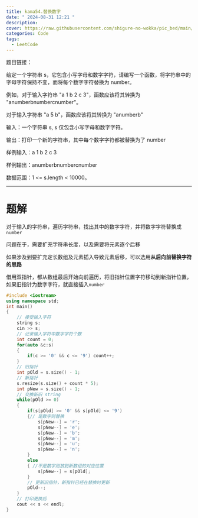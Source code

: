 ```yaml
---
title: kama54.替换数字
date: " 2024-08-31 12:21 "
description: 
cover: https://raw.githubusercontent.com/shigure-no-wokka/pic_bed/main/imgs/family_code.jpg
categories: Code
tags:
  - LeetCode
---
```


题目链接：

给定一个字符串 s，它包含小写字母和数字字符，请编写一个函数，将字符串中的字母字符保持不变，而将每个数字字符替换为 number。

例如，对于输入字符串 "a 1 b 2 c 3"，函数应该将其转换为 "anumberbnumbercnumber"。

对于输入字符串 "a 5 b"，函数应该将其转换为 "anumberb"

输入：一个字符串 s, s 仅包含小写字母和数字字符。

输出：打印一个新的字符串，其中每个数字字符都被替换为了 number

样例输入：a 1 b 2 c 3

样例输出：anumberbnumbercnumber

数据范围：1 <= s.length < 10000。

<!--more-->

---

# 题解

对于输入的字符串，遍历字符串，找出其中的数字字符，并将数字字符替换成 `number`

问题在于，需要扩充字符串长度，以及需要将元素逐个后移

如果涉及到要扩充定长数组及元素插入导致元素后移，可以选用**从后向前替换字符的思路**

借用双指针，都从数组最后开始向前遍历，将旧指针位置字符移动到新指针位置，如果旧指针为数字字符，就直接插入`number`

```cpp
#include <iostream>
using namespace std;
int main()
{
    // 接受输入字符
    string s;
    cin >> s;
    // 记录输入字符中数字字符个数
    int count = 0;
    for(auto &c:s)
    {
        if(c >= '0' && c <= '9') count++;
    }
    // 旧指针
    int pOld = s.size() - 1;
    // 新指针
    s.resize(s.size() + count * 5);
    int pNew = s.size() - 1;
    // 交换新旧 string
    while(pOld >= 0)
    {
        if(s[pOld] >= '0' && s[pOld] <= '9')
        {// 是数字则替换
            s[pNew--] = 'r';
            s[pNew--] = 'e';
            s[pNew--] = 'b';
            s[pNew--] = 'm';
            s[pNew--] = 'u';
            s[pNew--] = 'n';
        }
        else
        { //不是数字则放到新数组的对应位置
            s[pNew--] = s[pOld];
        }
        // 更新旧指针，新指针已经在替换时更新
        pOld--;
    }
    // 打印更换后
    cout << s << endl;
}

```


